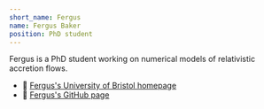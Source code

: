 ```yaml
---
short_name: Fergus
name: Fergus Baker
position: PhD student
---
```

Fergus is a PhD student working on numerical models of relativistic accretion flows.

- 🔗 [Fergus's University of Bristol homepage](https://research-information.bris.ac.uk/en/persons/fergus-baker)
- 🔗 [Fergus's GitHub page](https://github.com/fjebaker)
